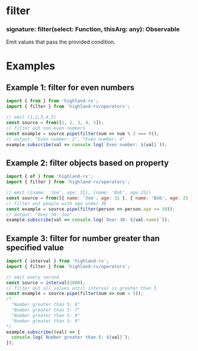 # filter
### signature: filter(select: Function, thisArg: any): Observable
Emit values that pass the provided condition.

# Examples
## Example 1: filter for even numbers
```javascript
import { from } from 'highland-rx';
import { filter } from 'highland-rx/operators';

// emit (1,2,3,4,5)
const source = from([1, 2, 3, 4, 5]);
// filter out non-even numbers
const example = source.pipe(filter(num => num % 2 === 0));
// output: "Even number: 2", "Even number: 4"
example.subscribe(val => console.log(`Even number: ${val}`));
```

## Example 2: filter objects based on property
```javascript
import { of } from 'highland-rx';
import { filter } from 'highland-rx/operators';

// emit ({name: 'Joe', age: 31}, {name: 'Bob', age:25})
const source = from([{ name: 'Joe', age: 31 }, { name: 'Bob', age: 25 }]);
// filter out people with age under 30
const example = source.pipe(filter(person => person.age >= 30));
// output: "Over 30: Joe"
example.subscribe(val => console.log(`Over 30: ${val.name}`));
```

## Example 3: filter for number greater than specified value
```javascript
import { interval } from 'highland-rx';
import { filter } from 'highland-rx/operators';

// emit every second
const source = interval(1000);
// filter out all values until interval is greater than 5
const example = source.pipe(filter(num => num > 5));
/*
  "Number greater than 5: 6"
  "Number greater than 5: 7"
  "Number greater than 5: 8"
  "Number greater than 5: 9"
*/
example.subscribe((val) => {
  console.log(`Number greater than 5: ${val}`);
});
```